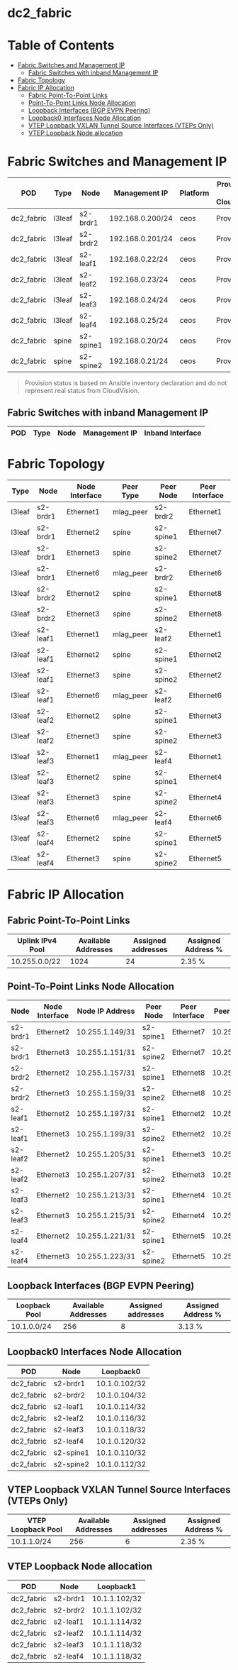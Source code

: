 # dc2_fabric

# Table of Contents

- [Fabric Switches and Management IP](#fabric-switches-and-management-ip)
  - [Fabric Switches with inband Management IP](#fabric-switches-with-inband-management-ip)
- [Fabric Topology](#fabric-topology)
- [Fabric IP Allocation](#fabric-ip-allocation)
  - [Fabric Point-To-Point Links](#fabric-point-to-point-links)
  - [Point-To-Point Links Node Allocation](#point-to-point-links-node-allocation)
  - [Loopback Interfaces (BGP EVPN Peering)](#loopback-interfaces-bgp-evpn-peering)
  - [Loopback0 Interfaces Node Allocation](#loopback0-interfaces-node-allocation)
  - [VTEP Loopback VXLAN Tunnel Source Interfaces (VTEPs Only)](#vtep-loopback-vxlan-tunnel-source-interfaces-vteps-only)
  - [VTEP Loopback Node allocation](#vtep-loopback-node-allocation)

# Fabric Switches and Management IP

| POD | Type | Node | Management IP | Platform | Provisioned in CloudVision |
| --- | ---- | ---- | ------------- | -------- | -------------------------- |
| dc2_fabric | l3leaf | s2-brdr1 | 192.168.0.200/24 | ceos | Provisioned |
| dc2_fabric | l3leaf | s2-brdr2 | 192.168.0.201/24 | ceos | Provisioned |
| dc2_fabric | l3leaf | s2-leaf1 | 192.168.0.22/24 | ceos | Provisioned |
| dc2_fabric | l3leaf | s2-leaf2 | 192.168.0.23/24 | ceos | Provisioned |
| dc2_fabric | l3leaf | s2-leaf3 | 192.168.0.24/24 | ceos | Provisioned |
| dc2_fabric | l3leaf | s2-leaf4 | 192.168.0.25/24 | ceos | Provisioned |
| dc2_fabric | spine | s2-spine1 | 192.168.0.20/24 | ceos | Provisioned |
| dc2_fabric | spine | s2-spine2 | 192.168.0.21/24 | ceos | Provisioned |

> Provision status is based on Ansible inventory declaration and do not represent real status from CloudVision.

## Fabric Switches with inband Management IP
| POD | Type | Node | Management IP | Inband Interface |
| --- | ---- | ---- | ------------- | ---------------- |

# Fabric Topology

| Type | Node | Node Interface | Peer Type | Peer Node | Peer Interface |
| ---- | ---- | -------------- | --------- | ----------| -------------- |
| l3leaf | s2-brdr1 | Ethernet1 | mlag_peer | s2-brdr2 | Ethernet1 |
| l3leaf | s2-brdr1 | Ethernet2 | spine | s2-spine1 | Ethernet7 |
| l3leaf | s2-brdr1 | Ethernet3 | spine | s2-spine2 | Ethernet7 |
| l3leaf | s2-brdr1 | Ethernet6 | mlag_peer | s2-brdr2 | Ethernet6 |
| l3leaf | s2-brdr2 | Ethernet2 | spine | s2-spine1 | Ethernet8 |
| l3leaf | s2-brdr2 | Ethernet3 | spine | s2-spine2 | Ethernet8 |
| l3leaf | s2-leaf1 | Ethernet1 | mlag_peer | s2-leaf2 | Ethernet1 |
| l3leaf | s2-leaf1 | Ethernet2 | spine | s2-spine1 | Ethernet2 |
| l3leaf | s2-leaf1 | Ethernet3 | spine | s2-spine2 | Ethernet2 |
| l3leaf | s2-leaf1 | Ethernet6 | mlag_peer | s2-leaf2 | Ethernet6 |
| l3leaf | s2-leaf2 | Ethernet2 | spine | s2-spine1 | Ethernet3 |
| l3leaf | s2-leaf2 | Ethernet3 | spine | s2-spine2 | Ethernet3 |
| l3leaf | s2-leaf3 | Ethernet1 | mlag_peer | s2-leaf4 | Ethernet1 |
| l3leaf | s2-leaf3 | Ethernet2 | spine | s2-spine1 | Ethernet4 |
| l3leaf | s2-leaf3 | Ethernet3 | spine | s2-spine2 | Ethernet4 |
| l3leaf | s2-leaf3 | Ethernet6 | mlag_peer | s2-leaf4 | Ethernet6 |
| l3leaf | s2-leaf4 | Ethernet2 | spine | s2-spine1 | Ethernet5 |
| l3leaf | s2-leaf4 | Ethernet3 | spine | s2-spine2 | Ethernet5 |

# Fabric IP Allocation

## Fabric Point-To-Point Links

| Uplink IPv4 Pool | Available Addresses | Assigned addresses | Assigned Address % |
| ---------------- | ------------------- | ------------------ | ------------------ |
| 10.255.0.0/22 | 1024 | 24 | 2.35 % |

## Point-To-Point Links Node Allocation

| Node | Node Interface | Node IP Address | Peer Node | Peer Interface | Peer IP Address |
| ---- | -------------- | --------------- | --------- | -------------- | --------------- |
| s2-brdr1 | Ethernet2 | 10.255.1.149/31 | s2-spine1 | Ethernet7 | 10.255.1.148/31 |
| s2-brdr1 | Ethernet3 | 10.255.1.151/31 | s2-spine2 | Ethernet7 | 10.255.1.150/31 |
| s2-brdr2 | Ethernet2 | 10.255.1.157/31 | s2-spine1 | Ethernet8 | 10.255.1.156/31 |
| s2-brdr2 | Ethernet3 | 10.255.1.159/31 | s2-spine2 | Ethernet8 | 10.255.1.158/31 |
| s2-leaf1 | Ethernet2 | 10.255.1.197/31 | s2-spine1 | Ethernet2 | 10.255.1.196/31 |
| s2-leaf1 | Ethernet3 | 10.255.1.199/31 | s2-spine2 | Ethernet2 | 10.255.1.198/31 |
| s2-leaf2 | Ethernet2 | 10.255.1.205/31 | s2-spine1 | Ethernet3 | 10.255.1.204/31 |
| s2-leaf2 | Ethernet3 | 10.255.1.207/31 | s2-spine2 | Ethernet3 | 10.255.1.206/31 |
| s2-leaf3 | Ethernet2 | 10.255.1.213/31 | s2-spine1 | Ethernet4 | 10.255.1.212/31 |
| s2-leaf3 | Ethernet3 | 10.255.1.215/31 | s2-spine2 | Ethernet4 | 10.255.1.214/31 |
| s2-leaf4 | Ethernet2 | 10.255.1.221/31 | s2-spine1 | Ethernet5 | 10.255.1.220/31 |
| s2-leaf4 | Ethernet3 | 10.255.1.223/31 | s2-spine2 | Ethernet5 | 10.255.1.222/31 |

## Loopback Interfaces (BGP EVPN Peering)

| Loopback Pool | Available Addresses | Assigned addresses | Assigned Address % |
| ------------- | ------------------- | ------------------ | ------------------ |
| 10.1.0.0/24 | 256 | 8 | 3.13 % |

## Loopback0 Interfaces Node Allocation

| POD | Node | Loopback0 |
| --- | ---- | --------- |
| dc2_fabric | s2-brdr1 | 10.1.0.102/32 |
| dc2_fabric | s2-brdr2 | 10.1.0.104/32 |
| dc2_fabric | s2-leaf1 | 10.1.0.114/32 |
| dc2_fabric | s2-leaf2 | 10.1.0.116/32 |
| dc2_fabric | s2-leaf3 | 10.1.0.118/32 |
| dc2_fabric | s2-leaf4 | 10.1.0.120/32 |
| dc2_fabric | s2-spine1 | 10.1.0.110/32 |
| dc2_fabric | s2-spine2 | 10.1.0.112/32 |

## VTEP Loopback VXLAN Tunnel Source Interfaces (VTEPs Only)

| VTEP Loopback Pool | Available Addresses | Assigned addresses | Assigned Address % |
| --------------------- | ------------------- | ------------------ | ------------------ |
| 10.1.1.0/24 | 256 | 6 | 2.35 % |

## VTEP Loopback Node allocation

| POD | Node | Loopback1 |
| --- | ---- | --------- |
| dc2_fabric | s2-brdr1 | 10.1.1.102/32 |
| dc2_fabric | s2-brdr2 | 10.1.1.102/32 |
| dc2_fabric | s2-leaf1 | 10.1.1.114/32 |
| dc2_fabric | s2-leaf2 | 10.1.1.114/32 |
| dc2_fabric | s2-leaf3 | 10.1.1.118/32 |
| dc2_fabric | s2-leaf4 | 10.1.1.118/32 |
